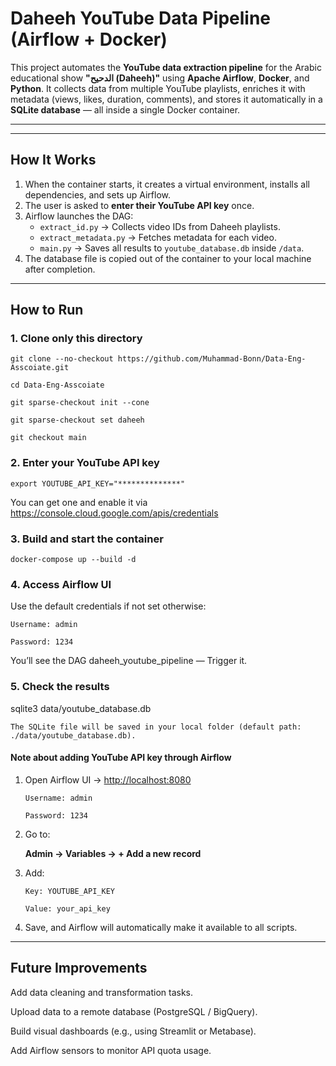 # Daheeh YouTube Data Pipeline (Airflow + Docker)

This project automates the **YouTube data extraction pipeline** for the Arabic educational show **"الدحيح (Daheeh)"** using **Apache Airflow**, **Docker**, and **Python**.
It collects data from multiple YouTube playlists, enriches it with metadata (views, likes, duration, comments), and stores it automatically in a **SQLite database** — all inside a single Docker container.

---
---

## How It Works

1. When the container starts, it creates a virtual environment, installs all dependencies, and sets up Airflow.
2. The user is asked to **enter their YouTube API key** once.
3. Airflow launches the DAG:
   - `extract_id.py` → Collects video IDs from Daheeh playlists.
   - `extract_metadata.py` → Fetches metadata for each video.
   - `main.py` → Saves all results to `youtube_database.db` inside `/data`.
4. The database file is copied out of the container to your local machine after completion.

---

## How to Run

### 1. Clone only this directory

```git clone --no-checkout https://github.com/Muhammad-Bonn/Data-Eng-Asscoiate.git```

```cd Data-Eng-Asscoiate```

```git sparse-checkout init --cone```

```git sparse-checkout set daheeh```

```git checkout main```

### 2. Enter your YouTube API key

`export YOUTUBE_API_KEY="**************"`

You can get one and enable it via https://console.cloud.google.com/apis/credentials

### 3. Build and start the container

`docker-compose up --build -d`

### 4. Access Airflow UI

Use the default credentials if not set otherwise:

`Username: admin`

`Password: 1234`

You’ll see the DAG daheeh_youtube_pipeline — Trigger it.

### 5. Check the results

sqlite3 data/youtube_database.db

`The SQLite file will be saved in your local folder (default path: ./data/youtube_database.db).`

#### Note about adding YouTube API key through Airflow
1. Open Airflow UI → [http://localhost:8080](http://localhost:8080)
   
   `Username: admin`  

   `Password: 1234`  

3. Go to:
     
   **Admin → Variables → + Add a new record**

4. Add:
   
   `Key: YOUTUBE_API_KEY`

   `Value: your_api_key`

5. Save, and Airflow will automatically make it available to all scripts.


---

## Future Improvements

Add data cleaning and transformation tasks.

Upload data to a remote database (PostgreSQL / BigQuery).

Build visual dashboards (e.g., using Streamlit or Metabase).

Add Airflow sensors to monitor API quota usage.

